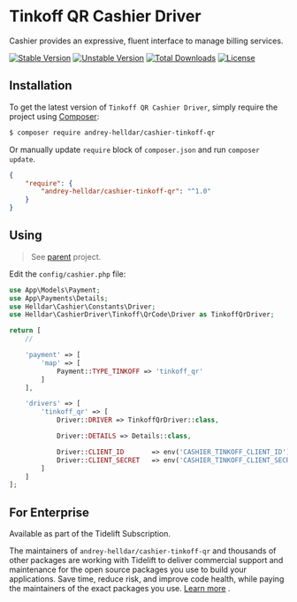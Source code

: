 # Tinkoff QR Cashier Driver

Cashier provides an expressive, fluent interface to manage billing services.

[![Stable Version][badge_stable]][link_packagist]
[![Unstable Version][badge_unstable]][link_packagist]
[![Total Downloads][badge_downloads]][link_packagist]
[![License][badge_license]][link_license]

## Installation

To get the latest version of `Tinkoff QR Cashier Driver`, simply require the project using [Composer](https://getcomposer.org):

```bash
$ composer require andrey-helldar/cashier-tinkoff-qr
```

Or manually update `require` block of `composer.json` and run `composer update`.

```json
{
    "require": {
        "andrey-helldar/cashier-tinkoff-qr": "^1.0"
    }
}
```

## Using

> See [parent](https://github.com/andrey-helldar/cashier#readme) project.

Edit the `config/cashier.php` file:

```php
use App\Models\Payment;
use App\Payments\Details;
use Helldar\Cashier\Constants\Driver;
use Helldar\CashierDriver\Tinkoff\QrCode\Driver as TinkoffQrDriver;

return [
    //

    'payment' => [
        'map' => [
            Payment::TYPE_TINKOFF => 'tinkoff_qr'
        ]
    ],

    'drivers' => [
        'tinkoff_qr' => [
            Driver::DRIVER => TinkoffQrDriver::class,

            Driver::DETAILS => Details::class,

            Driver::CLIENT_ID       => env('CASHIER_TINKOFF_CLIENT_ID'),
            Driver::CLIENT_SECRET   => env('CASHIER_TINKOFF_CLIENT_SECRET'),
        ]
    ]
];
```

## For Enterprise

Available as part of the Tidelift Subscription.

The maintainers of `andrey-helldar/cashier-tinkoff-qr` and thousands of other packages are working with Tidelift to deliver commercial support and maintenance for the open source
packages you use to build your applications. Save time, reduce risk, and improve code health, while paying the maintainers of the exact packages you
use. [Learn more](https://tidelift.com/subscription/pkg/packagist-andrey-helldar-cashier-tinkoff-qr?utm_source=packagist-andrey-helldar-cashier-tinkoff&utm_medium=referral&utm_campaign=enterprise&utm_term=repo)
.

[badge_downloads]:      https://img.shields.io/packagist/dt/andrey-helldar/cashier-tinkoff-qr.svg?style=flat-square

[badge_license]:        https://img.shields.io/packagist/l/andrey-helldar/cashier-tinkoff-qr.svg?style=flat-square

[badge_stable]:         https://img.shields.io/github/v/release/andrey-helldar/cashier-tinkoff-qr?label=stable&style=flat-square

[badge_unstable]:       https://img.shields.io/badge/unstable-dev--main-orange?style=flat-square

[link_license]:         LICENSE

[link_packagist]:       https://packagist.org/packages/andrey-helldar/cashier-tinkoff-qr
